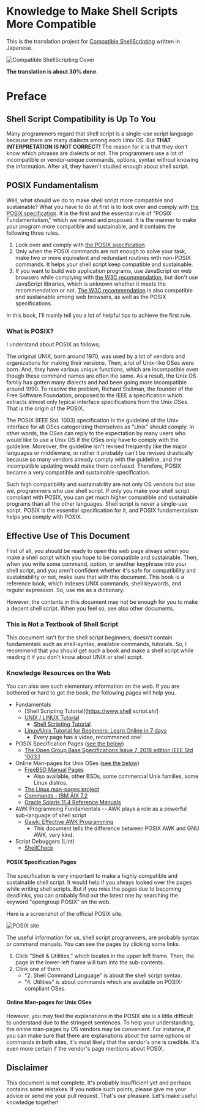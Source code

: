 # Knowledge to Make Shell Scripts More Compatible

This is the translation project for [Compatible ShellScripting](https://richlab.org/coterie/csp.html) written in Japanese.

![Compatible ShellScripting Cover](images/csp_5.png "Compatible ShellScripting Cover")

**The translation is about 30% done.**


# Preface

## Shell Script Compatibility is Up To You

Many programmers regard that shell script is a single-use script language because there are many dialects among each Unix OS. But **THAT INTERPRETATION IS NOT CORRECT!** The reason for it is that they don't know which phrases are dialects or not. The programmers use a lot of incompatible or vendor-unique commands, options, syntax without knowing the information. After all, they haven't studied enough about shell script.

## POSIX Fundamentalism

Well, what should we do to make shell script more compatible and sustainable? What you have to do at first is to look over and comply with [the POSIX specification](https://pubs.opengroup.org/onlinepubs/9699919799/). It is the first and the essential rule of "POSIX Fundamentalism," which we named and proposed. It is the manner to make your program more compatible and sustainable, and it contains the following three rules.

1. Look over and comply with [the POSIX specification](https://pubs.opengroup.org/onlinepubs/9699919799/).
1. Only when the POSIX commands are not enough to solve your task, make two or more equivalent and redundant routines with non-POSIX commands. It helps your shell script keep compatible and sustainable.
1. If you want to build web application programs, use JavaScript on web browsers while complying with [the W3C recommendation](https://www.w3.org/TR/), but don't use JavaScript libraries, which is unknown whether it meets the recommendation or not. [The W3C recommendation](https://www.w3.org/TR/) is also compatible and sustainable among web browsers, as well as the POSIX specifications.

In this book, I'll mainly tell you a lot of helpful tips to achieve the first rule.

### What is POSIX?

I understand about POSIX as follows;

The original UNIX, born around 1970, was used by a lot of vendors and organizations for making their versions. Then, a lot of Unix-like OSes were born. And, they have various unique functions, which are incompatible even though these command names are often the same. As a result, the Unix OS family has gotten many dialects and had been going more incompatible around 1990. To resolve the problem, Richard Stallman, the founder of the Free Software Foundation, proposed to the IEEE a specification which extracts almost only typical interface specifications from the Unix OSes. That is the origin of the POSIX.

The POSIX (IEEE Std. 1003) specification is the guideline of the Unix interface for all OSes categorizing themselves as "Unix" should comply. In other words, the OSes can reply to the expectation by many users who would like to use a Unix OS if the OSes only have to comply with the guideline. Moreover, the guideline isn't revised frequently like the major languages or middleware, or rather it probably can't be revised drastically because so many vendors already comply with the guideline, and the incompatible updating would make them confused. Therefore, POSIX became a very compatible and sustainable specification.

Such high compatibility and sustainability are not only OS vendors but also we, programmers who use shell script. If only you make your shell script compliant with POSIX, you can get much higher compatible and sustainable programs than all the other languages. Shell script is never a single-use script. POSIX is the essential specification for it, and POSIX fundamentalism helps you comply with POSIX.

## Effective Use of This Document

First of all, you should be ready to open this web page always when you make a shell script which you hope to be compatible and sustainable. Then, when you write some command, option, or another keyphrase into your shell script, and you aren't confident whether it's safe for compatibility and sustainability or not, make sure that with this document. This book is a reference book, which indexes UNIX commands, shell keywords, and regular expression. So, use me as a dictionary.

However, the contents in this document may not be enough for you to make a decent shell script. When you feel so, see also other documents.

### This is Not a Textbook of Shell Script

This document isn't for the shell script beginners, doesn't contain fundamentals such as shell-syntax, available commands, tutorials. So, I recommend that you should get such a book and make a shell script while reading it if you don't know about UNIX or shell script.

### Knowledge Resources on the Web

You can also see such elementary information on the web. If you are bothered or hard to get the book, the following pages will help you.

* Fundamentals
  * [Shell Scripting Tutorial](https://www.shell script.sh/)
  * [UNIX / LINUX Tutorial](https://www.tutorialspoint.com/unix/)
    * [Shell Scripting Tutorial](https://www.tutorialspoint.com/unix/shell_scripting.htm)
  * [Linux/Unix Tutorial for Beginners: Learn Online in 7 days](https://www.guru99.com/unix-linux-tutorial.html)
    * Every page has a video, recommened one!
* POSIX Specification Pages ([see the below](#posix-specification-pages))
  * [The Open Group Base Specifications Issue 7, 2018 edition IEEE Std 1003.1](https://pubs.opengroup.org/onlinepubs/9699919799/)
* Online Man-pages for Unix OSes ([see the below](#online-man-pages-for-Unix-oses))
  * [FreeBSD Manual Pages](https://www.freebsd.org/cgi/man.cgi)
    * Also available, other BSDs, some commercial Unix families, some Linux distros.
  * [The Linux man-pages project](https://www.kernel.org/doc/man-pages/)
  * [Commands - IBM AIX 7.2](https://www.ibm.com/support/knowledgecenter/en/ssw_aix_72/navigation/commands.html)
  * [Oracle Solaris 11.4 Reference Manuals](https://docs.oracle.com/cd/E88353_01/)
* AWK Programming Fundamentals -- AWK plays a role as a powerful sub-language of shell script
  * [Gawk: Effective AWK Programming](https://www.gnu.org/software/gawk/manual/)
    * This document tells the difference between POSIX AWK and GNU AWK, very kind.
* Script Debuggers (Lint)
  * [ShellCheck](https://www.shellcheck.net/)

#### POSIX Specification Pages

The specification is very important to make a highly compatible and sustainable shell script. It would help if you always looked over the pages while writing shell scripts. But if you miss the pages due to becoming deadlinks, you can probably find out the latest one by searching the keyword "opengroup POSIX" on the web.

Here is a screenshot of the official POSIX site. 

![POSIX site](images/posix_website.png "POSIX site")

The useful information for us, shell script programmers, are probably syntax or command manuals. You can see the pages by clicking some links.
1. Click "Shell & Utilities," which locates in the upper left frame. Then, the page in the lower-left frame will turn into the sub-contents.
1. Clink one of them.
   * "2. Shell Command Language" is about the shell script syntax.
   * "4. Utilities" is about commands which are available on POSIX-compliant OSes.

#### Online Man-pages for Unix OSes

However, you may feel the explanations in the POSIX site is a little difficult to understand due to the stringent sentences. To help your understanding, the online man-pages by OS vendors may be convenient. For instance, if you can make sure that there are explanations about the same options or commands in both sites, it's most likely that the vendor's one is credible. It's even more certain if the vendor's page mentions about POSIX.


## Disclaimer

This document is not complete. It's probably insufficient yet and perhaps contains some mistakes. If you notice such points, please give me your advice or send me your pull request. That's our pleasure. Let's make useful knowledge together!

